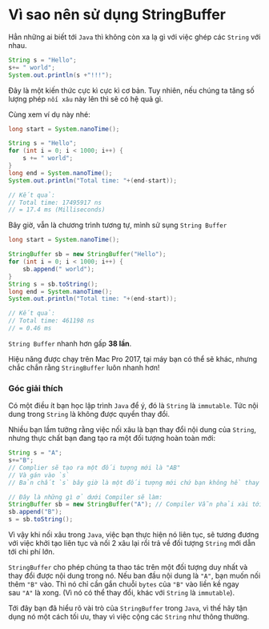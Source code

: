 # Vì sao nên sử dụng StringBuffer


Hẳn những ai biết tới `Java` thì không còn xa lạ gì với việc ghép các `String` với nhau.

```java
String s = "Hello";
s+= " world";
System.out.println(s +"!!!");
```

Đây là một kiến thức cực kì cực kì cơ bản. Tuy nhiên, nếu chúng ta tăng số lượng phép `nối xâu` này lên thì sẽ có hệ quả gì.

Cùng xem ví dụ này nhé:

```java
long start = System.nanoTime();

String s = "Hello";
for (int i = 0; i < 1000; i++) {
    s += " world";
}
long end = System.nanoTime();
System.out.println("Total time: "+(end-start));

// Kết quả:
// Total time: 17495917 ns
// = 17.4 ms (Milliseconds)
```

Bây giờ, vẫn là chương trình tương tự, mình sử sụng `String Buffer`

```java
long start = System.nanoTime();

StringBuffer sb = new StringBuffer("Hello");
for (int i = 0; i < 1000; i++) {
    sb.append(" world");
}
String s = sb.toString();
long end = System.nanoTime();
System.out.println("Total time: "+(end-start));

// Kết quả:
// Total time: 461198 ns
// = 0.46 ms
```

`String Buffer` nhanh hơn gấp **38 lần**.

Hiệu năng được chạy trên Mac Pro 2017, tại máy bạn có thể sẽ khác, nhưng chắc chắn rằng `StringBuffer` luôn nhanh hơn!

### **Góc giải thích**

Có một điều ít bạn học lập trình `Java` để ý, đó là `String` là `immutable`. Tức nội dung trong `String` là không được quyền thay đổi.

Nhiều bạn lầm tưởng rằng việc nối xâu là bạn thay đổi nội dung của `String`, nhưng thực chất bạn đang tạo ra một đối tượng hoàn toàn mới:

```java
String s = "A";
s+="B";
// Complier sẽ tạo ra một đối tượng mới là "AB"
// Và gán vào `s`
// Bản chất `s` bây giờ là một đối tượng mới chứ bạn không hề thay đổi nội dung ban đầu của `s`.

// Đây là những gì ở dưới Compiler sẽ làm:
StringBuffer sb = new StringBuffer("A"); // Compiler Vẫn phải xài tới StringBuffer
sb.append("B");
s = sb.toString();
```

Vì vậy khi nối xâu trong `Java`, việc bạn thực hiện nó liên tục, sẽ tương đương với việc khởi tạo liên tục và nối 2 xâu lại rồi trả về đối tượng `String` mới dẫn tới chi phí lớn.

`StringBuffer` cho phép chúng ta thao tác trên một đối tượng duy nhất và thay đổi được nội dung trong nó. Nếu ban đầu nội dung là `"A"`, bạn muốn nối thêm `"B"` vào. Thì nó chỉ cần gắn chuỗi `bytes` của `"B"` vào liền kề ngay sau `"A"` là xong. (Vì nó có thể thay đổi, khác với `String` là `immutable`).

Tới đây bạn đã hiểu rõ vài trò của `StringBuffer` trong `Java`, vì thế hãy tận dụng nó một cách tối ưu, thay vì việc cộng các `String` như thông thường.

